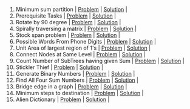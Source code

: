 1. Minimum sum partition | [Problem](https://practice.geeksforgeeks.org/problems/minimum-sum-partition3317/1/) | [Solution](https://github.com/BhavikSojitra/6-Companies-30-Days-Challenge/blob/main/Microsoft/MinimumSumPartition.java) | 
2. Prerequisite Tasks | [Problem](https://practice.geeksforgeeks.org/problems/prerequisite-tasks/1/) | [Solution]() | 
3. Rotate by 90 degree | [Problem](https://practice.geeksforgeeks.org/problems/rotate-by-90-degree0356/1/) | [Solution](https://github.com/BhavikSojitra/6-Companies-30-Days-Challenge/blob/main/Microsoft/RotateBy90Degree.java) | 
4. Spirally traversing a matrix | [Problem](https://practice.geeksforgeeks.org/problems/spirally-traversing-a-matrix-1587115621/1/) | [Solution]() | 
5. Stock span problem | [Problem](https://practice.geeksforgeeks.org/problems/stock-span-problem-1587115621/1) | [Solution]() | 
6. Possible Words From Phone Digits | [Problem](https://practice.geeksforgeeks.org/problems/possible-words-from-phone-digits-1587115620/1/) | [Solution]() | 
7. Unit Area of largest region of 1's | [Problem](https://practice.geeksforgeeks.org/problems/length-of-largest-region-of-1s-1587115620/1/) | [Solution]() | 
8. Connect Nodes at Same Level | [Problem](https://practice.geeksforgeeks.org/problems/connect-nodes-at-same-level/1/) | [Solution]() | 
9. Count Number of SubTrees having given Sum | [Problem](https://practice.geeksforgeeks.org/problems/count-number-of-subtrees-having-given-sum/1/) | [Solution]() | 
10. Stickler Thief | [Problem](https://practice.geeksforgeeks.org/problems/stickler-theif-1587115621/1/) | [Solution]() | 
11. Generate Binary Numbers | [Problem](https://practice.geeksforgeeks.org/problems/generate-binary-numbers-1587115620/1/) | [Solution]() |
12. Find All Four Sum Numbers | [Problem](https://practice.geeksforgeeks.org/problems/find-all-four-sum-numbers1732/1) | [Solution]() | 
13. Bridge edge in a graph | [Problem](https://practice.geeksforgeeks.org/problems/bridge-edge-in-graph/1) | [Solution]() | 
14. Minimum steps to destination | [Problem](https://practice.geeksforgeeks.org/problems/minimum-number-of-steps-to-reach-a-given-number5234/1/) | [Solution]() | 
15. Alien Dictionary | [Problem](https://practice.geeksforgeeks.org/problems/alien-dictionary/1/) | [Solution]() | 
